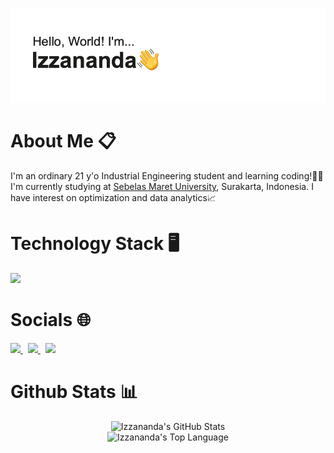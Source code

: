 <!-- banner -->
[![MasterHead](https://github.com/izzanadimas/izzanadimas/blob/main/BannerGithub.png)](https://github.com/izzanadimas)

<!-- about -->
<h1>About Me 📋</h1>
<p>I'm an ordinary 21 y'o Industrial Engineering student and learning coding!👨‍💻<br>I'm currently studying at <a href="https://uns.ac.id/id/">Sebelas Maret University</a>, Surakarta, Indonesia. I have interest on optimization and data analytics📈

<!-- tech -->
<h1>Technology Stack 🖥️</h1>
<p>
  <img src="https://skillicons.dev/icons?i=py,sklearn,tensorflow,mysql,git,figma" />
</p>

<!-- socials -->
<h1>Socials 🌐</h1>
<p>
  <a href="mailto:izzanadimasfaza15@gmail.com">
    <img src="https://skillicons.dev/icons?i=gmail"/>
  </a>
  &nbsp
  <a href="https://www.linkedin.com/in/izzanadimas/">
    <img src="https://skillicons.dev/icons?i=linkedin"/>
  </a>
  &nbsp
   <a href="https://www.instagram.com/izzanadimas/">
    <img src="https://skillicons.dev/icons?i=instagram"/>
  </a>
</p>

<!-- stats -->
<h1>Github Stats 📊</h1>
<div align="center">
<img src="https://github-readme-stats.vercel.app/api?username=izzanadimas&show_icons=true&theme=graywhite" alt="Izzananda's GitHub Stats" />
<br>
<img src="https://github-readme-stats.vercel.app/api/top-langs/?username=izzanadimas&layout=compact&theme=graywhite" alt="Izzananda's Top Language" />
</div>
